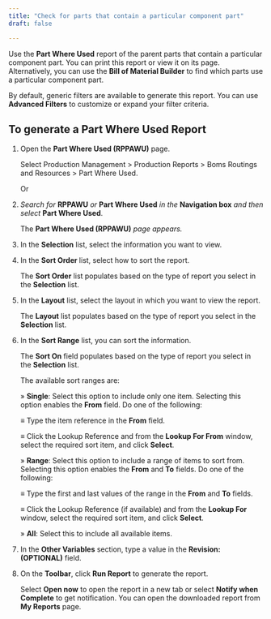 ```yaml
---
title: "Check for parts that contain a particular component part"
draft: false

---
```


Use the **Part Where Used** report of the parent parts that contain a particular component part. You can print this report or view it on its page. Alternatively, you can use the **Bill of Material Builder** to find which parts use a particular component part.

By default, generic filters are available to generate this report. You can use **Advanced Filters** to customize or expand your filter criteria.

## To generate a Part Where Used Report

1.  Open the **Part Where Used (RPPAWU)** page.

    Select Production Management > Production Reports > Boms Routings and Resources > Part Where Used.

    Or

1.  *Search for* **RPPAWU** *or* **Part Where Used** *in the* **Navigation box** *and then select* **Part Where Used**.

    The **Part Where Used (RPPAWU)** *page appears.*

2.  In the **Selection** list, select the information you want to view.
3.  In the **Sort Order** list, select how to sort the report.

    The **Sort Order** list populates based on the type of report you select in the **Selection** list.

4.  In the **Layout** list, select the layout in which you want to view the report.

    The **Layout** list populates based on the type of report you select in the **Selection** list.

5.  In the **Sort Range** list, you can sort the information.

    The **Sort On** field populates based on the type of report you select in the **Selection** list.

    The available sort ranges are:

    » **Single**: Select this option to include only one item. Selecting this option enables the **From** field. Do one of the following:

    ≡ Type the item reference in the **From** field.

    ≡ Click the Lookup Reference and from the **Lookup For From** window, select the required sort item, and click **Select**.

    » **Range**: Select this option to include a range of items to sort from. Selecting this option enables the **From** and **To** fields. Do one of the following:

    ≡ Type the first and last values of the range in the **From** and **To** fields.

    ≡ Click the Lookup Reference (if available) and from the **Lookup For** window, select the required sort item, and click **Select**.

    » **All**: Select this to include all available items.

1.  In the **Other Variables** section, type a value in the **Revision: (OPTIONAL)** field.

2.  On the **Toolbar**, click **Run Report** to generate the report.

    Select **Open now** to open the report in a new tab or select **Notify when Complete** to get notification. You can open the downloaded report from **My Reports** page.